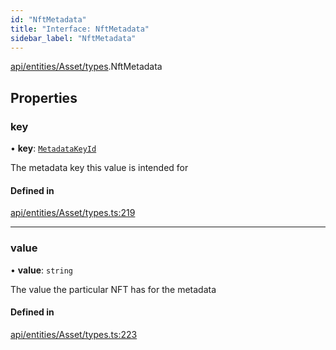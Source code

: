 ```yaml
---
id: "NftMetadata"
title: "Interface: NftMetadata"
sidebar_label: "NftMetadata"
---
```


[api/entities/Asset/types](../../../../../../modules/API/Entities/Asset/Types/Types.md).NftMetadata

## Properties

### key

• **key**: [`MetadataKeyId`](../../../../../../modules/API/Entities/Asset/Types/Types.md#metadatakeyid)

The metadata key this value is intended for

#### Defined in

[api/entities/Asset/types.ts:219](https://github.com/PolymeshAssociation/polymesh-sdk/blob/654b99c8d/src/api/entities/Asset/types.ts#L219)

___

### value

• **value**: `string`

The value the particular NFT has for the metadata

#### Defined in

[api/entities/Asset/types.ts:223](https://github.com/PolymeshAssociation/polymesh-sdk/blob/654b99c8d/src/api/entities/Asset/types.ts#L223)
